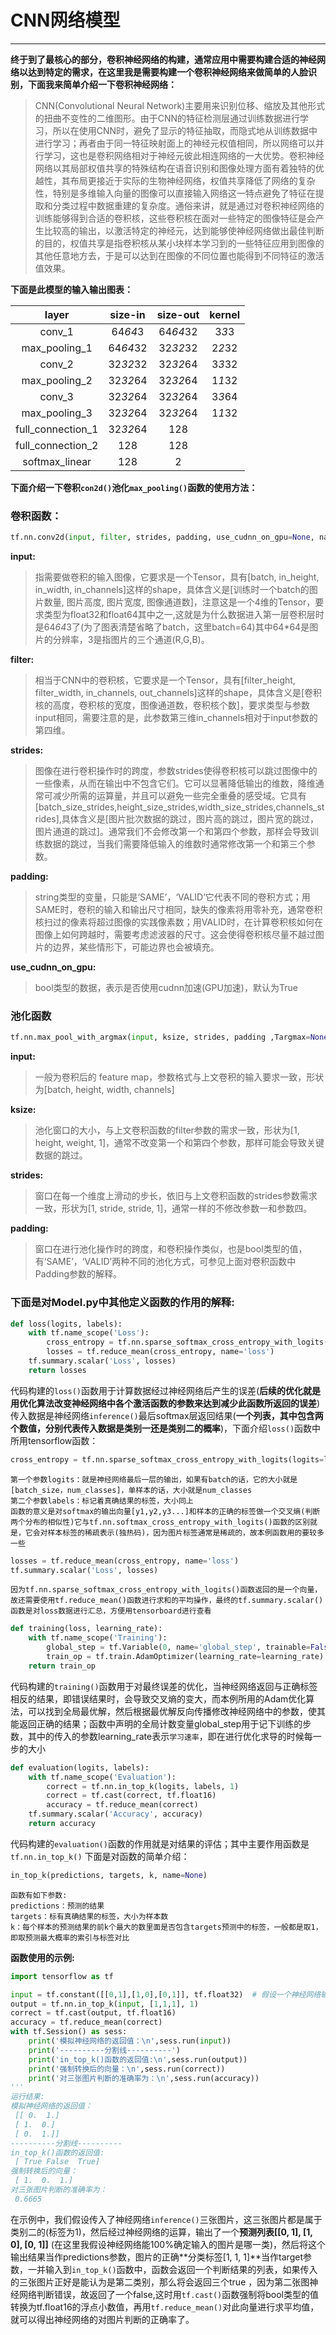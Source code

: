 ﻿# CNN网络模型



---

**终于到了最核心的部分，卷积神经网络的构建，通常应用中需要构建合适的神经网络以达到特定的需求，在这里我是需要构建一个卷积神经网络来做简单的人脸识别，下面我来简单介绍一下卷积神经网络：**
>CNN(Convolutional Neural Network)主要用来识别位移、缩放及其他形式的扭曲不变性的二维图形。由于CNN的特征检测层通过训练数据进行学习，所以在使用CNN时，避免了显示的特征抽取，而隐式地从训练数据中进行学习；再者由于同一特征映射面上的神经元权值相同，所以网络可以并行学习，这也是卷积网络相对于神经元彼此相连网络的一大优势。卷积神经网络以其局部权值共享的特殊结构在语音识别和图像处理方面有着独特的优越性，其布局更接近于实际的生物神经网络，权值共享降低了网络的复杂性，特别是多维输入向量的图像可以直接输入网络这一特点避免了特征在提取和分类过程中数据重建的复杂度。通俗来讲，就是通过对卷积神经网络的训练能够得到合适的卷积核，这些卷积核在面对一些特定的图像特征是会产生比较高的输出，以激活特定的神经元，达到能够使神经网络做出最佳判断的目的，权值共享是指卷积核从某小块样本学习到的一些特征应用到图像的其他任意地方去，于是可以达到在图像的不同位置也能得到不同特征的激活值效果。

**下面是此模型的输入输出图表：**

|layer|size-in|size-out|kernel|
|:-:|:-:|:-:|:-:|
|conv_1|64*64*3|64*64*32|3*3*3|
|max_pooling_1|64*64*32|32*32*32|2*2*32|
|conv_2|32*32*32|32*32*64|3*3*32|
|max_pooling_2|32*32*64|32*32*64|1*1*32|
|conv_3|32*32*64|32*32*64|3*3*64|
|max_pooling_3|32*32*64|32*32*64|1*1*32|
|full_connection_1|32*32*64|128||
|full_connection_2|128|128||
|softmax_linear|128|2||

**下面介绍一下卷积`con2d()`池化`max_pooling()`函数的使用方法：**

### 卷积函数：

```python
tf.nn.conv2d(input, filter, strides, padding, use_cudnn_on_gpu=None, name=None)
```

**input:**
>指需要做卷积的输入图像，它要求是一个Tensor，具有[batch, in_height, in_width, in_channels]这样的shape，具体含义是[训练时一个batch的图片数量, 图片高度, 图片宽度, 图像通道数]，注意这是一个4维的Tensor，要求类型为float32和float64其中之一,这就是为什么数据进入第一层卷积层时是64*64*3了(为了图表清楚省略了batch，这里batch=64)其中64*64是图片的分辨率，3是指图片的三个通道(R,G,B)。

**filter:**
>相当于CNN中的卷积核，它要求是一个Tensor，具有[filter_height, filter_width, in_channels, out_channels]这样的shape，具体含义是[卷积核的高度，卷积核的宽度，图像通道数，卷积核个数]，要求类型与参数input相同，需要注意的是，此参数第三维in_channels相对于input参数的第四维。

**strides:**
>图像在进行卷积操作时的跨度，参数strides使得卷积核可以跳过图像中的一些像素，从而在输出中不包含它们。它可以显著降低输出的维数，降维通常可减少所需的运算量，并且可以避免一些完全重叠的感受域。它具有[batch_size_strides,height_size_strides,width_size_strides,channels_strides],具体含义是[图片批次数据的跳过，图片高的跳过，图片宽的跳过，图片通道的跳过]。通常我们不会修改第一个和第四个参数，那样会导致训练数据的跳过，当我们需要降低输入的维数时通常修改第一个和第三个参数。

**padding:**
>string类型的变量，只能是‘SAME’，‘VALID’它代表不同的卷积方式；用SAME时，卷积的输入和输出尺寸相同，缺失的像素将用零补充，通常卷积核扫过的像素将超过图像的实践像素数；用VALID时，在计算卷积核如何在图像上如何跨越时，需要考虑滤波器的尺寸。这会使得卷积核尽量不越过图片的边界，某些情形下，可能边界也会被填充。

**use_cudnn_on_gpu:**
>bool类型的数据，表示是否使用cudnn加速(GPU加速)，默认为True

### 池化函数

```python
tf.nn.max_pool_with_argmax(input, ksize, strides, padding ,Targmax=None, name=None)
```
**input:**
>一般为卷积后的 feature map，参数格式与上文卷积的输入要求一致，形状为[batch, height, width, channels]

**ksize:**
>池化窗口的大小，与上文卷积函数的filter参数的需求一致，形状为[1, height, weight, 1]，通常不改变第一个和第四个参数，那样可能会导致关键数据的跳过。

**strides:**
>窗口在每一个维度上滑动的步长，依旧与上文卷积函数的strides参数需求一致，形状为[1, stride, stride, 1]，通常一样的不修改参数一和参数四。

**padding:**
>窗口在进行池化操作时的跨度，和卷积操作类似，也是bool类型的值，有‘SAME’，‘VALID’两种不同的池化方式，可参见上面对卷积函数中Padding参数的解释。

### 下面是对Model.py中其他定义函数的作用的解释:

```python
def loss(logits, labels):
    with tf.name_scope('Loss'):
        cross_entropy = tf.nn.sparse_softmax_cross_entropy_with_logits(logits=logits, labels=labels,name='c_entropy_per_example')
        losses = tf.reduce_mean(cross_entropy, name='loss')
    tf.summary.scalar('Loss', losses)
    return losses
```
代码构建的`loss()`函数用于计算数据经过神经网络后产生的误差(**后续的优化就是用优化算法改变神经网络中各个激活函数的参数来达到减少此函数所返回的误差**)传入数据是神经网络`inference()`最后softmax层返回结果(**一个列表，其中包含两个数值，分别代表传入数据是类别一还是类别二的概率**)，下面介绍`loss()`函数中所用tensorflow函数：

```python
cross_entropy = tf.nn.sparse_softmax_cross_entropy_with_logits(logits=logits, labels=labels,name='c_entropy_per_example')

```
    第一个参数logits：就是神经网络最后一层的输出，如果有batch的话，它的大小就是[batch_size，num_classes]，单样本的话，大小就是num_classes
    第二个参数labels：标记着真确结果的标签，大小同上
    函数的意义是对softmax的输出向量[y1,y2,y3...]和样本的正确的标签做一个交叉熵(判断两个分布的相似性)它与tf.nn.softmax_cross_entropy_with_logits()函数的区别就是，它会对样本标签的稀疏表示(独热码)，因为图片标签通常是稀疏的，故本例函数用的要较多一些
```python
losses = tf.reduce_mean(cross_entropy, name='loss')
tf.summary.scalar('Loss', losses)
```
    因为tf.nn.sparse_softmax_cross_entropy_with_logits()函数返回的是一个向量，故还需要使用tf.reduce_mean()函数进行求和的平均操作，最终的tf.summary.scalar()函数是对loss数据进行汇总，方便用tensorboard进行查看

```python
def training(loss, learning_rate):
    with tf.name_scope('Training'):
        global_step = tf.Variable(0, name='global_step', trainable=False)
        train_op = tf.train.AdamOptimizer(learning_rate=learning_rate).minimize(loss, global_step=global_step)
    return train_op
```

代码构建的`training()`函数用于对最终误差的优化，当神经网络返回与正确标签相反的结果，即错误结果时，会导致交叉熵的变大，而本例所用的Adam优化算法，可以找到全局最优解，然后根据最优解反向传播修改神经网络中的参数，使其能返回正确的结果；函数中声明的全局计数变量global_step用于记下训练的步数，其中的传入的参数learning_rate表示`学习速率`，即在进行优化求导的时候每一步的大小

```python
def evaluation(logits, labels):
    with tf.name_scope('Evaluation'):
        correct = tf.nn.in_top_k(logits, labels, 1)
        correct = tf.cast(correct, tf.float16)
        accuracy = tf.reduce_mean(correct)
    tf.summary.scalar('Accuracy', accuracy)
    return accuracy
```
代码构建的`evaluation()`函数的作用就是对结果的评估；其中主要作用函数是`tf.nn.in_top_k()` 下面是对函数的简单介绍：

```python
in_top_k(predictions, targets, k, name=None)
```
    函数有如下参数:
    predictions：预测的结果
    targets：标有真确结果的标签，大小为样本数
    k：每个样本的预测结果的前k个最大的数里面是否包含targets预测中的标签，一般都是取1，即取预测最大概率的索引与标签对比
**函数使用的示例:**
```python
import tensorflow as tf

input = tf.constant([[0,1],[1,0],[0,1]], tf.float32)  # 假设一个神经网络输出的结果
output = tf.nn.in_top_k(input, [1,1,1], 1)
correct = tf.cast(output, tf.float16)
accuracy = tf.reduce_mean(correct)
with tf.Session() as sess:
    print('模拟神经网络的返回值：\n',sess.run(input))
    print('----------分割线----------')
    print('in_top_k()函数的返回值:\n',sess.run(output))
    print('强制转换后的向量：\n',sess.run(correct))
    print('对三张图片判断的准确率为：\n',sess.run(accuracy))
'''
运行结果:
模拟神经网络的返回值：
 [[ 0.  1.]
 [ 1.  0.]
 [ 0.  1.]]
----------分割线----------
in_top_k()函数的返回值:
 [ True False  True]
强制转换后的向量：
 [ 1.  0.  1.]
对三张图片判断的准确率为：
 0.6665
```

在示例中，我们假设传入了神经网络`inference()`三张图片，这三张图片都是属于类别二的(标签为1)，然后经过神经网络的运算，输出了一个**预测列表[[0, 1], [1, 0], [0, 1]]** (在这里我假设神经网络能100%确定输入的图片是哪一类)，然后将这个输出结果当作predictions参数，图片的正确**分类标签[1, 1, 1]**当作target参数，一并输入到`in_top_k()`函数中，函数会返回一个判断结果的列表，如果传入的三张图片正好是能认为是第二类别，那么将会返回三个true ，因为第二张图神经网络判断错误，故返回了一个false,这时用`tf.cast()`函数强制将bool类型的值转换为tf.float16的浮点小数值，再用`tf.reduce_mean()`对此向量进行求平均值，就可以得出神经网络的对图片判断的正确率了。

